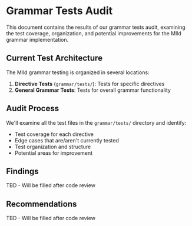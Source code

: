# Grammar Tests Audit

This document contains the results of our grammar tests audit, examining the test coverage, organization, and potential improvements for the Mlld grammar implementation.

## Current Test Architecture

The Mlld grammar testing is organized in several locations:

1. **Directive Tests** (`grammar/tests/`): Tests for specific directives
2. **General Grammar Tests**: Tests for overall grammar functionality

## Audit Process

We'll examine all the test files in the `grammar/tests/` directory and identify:
- Test coverage for each directive
- Edge cases that are/aren't currently tested
- Test organization and structure
- Potential areas for improvement

## Findings

TBD - Will be filled after code review

## Recommendations 

TBD - Will be filled after code review